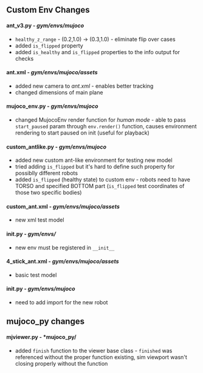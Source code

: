 ## Custom Env Changes

#### ant_v3.py - *gym/envs/mujoco*
* `healthy_z_range` - (0.2,1.0) -> (0.3,1.0) - eliminate flip over cases
* added `is_flipped` property 
* added `is_healthy` and `is_flipped` properties to the info output for checks

#### ant.xml - *gym/envs/mujoco/assets*
* added new camera to *ant.xml* - enables better tracking
* changed dimensions of main plane

#### mujoco_env.py - *gym/envs/mujoco*
* changed MujocoEnv render function for *human mode* - able to pass `start_paused` param
    through `env.render()` function, causes environment rendering to start
    paused on init (useful for playback)

#### custom_antlike.py - *gym/envs/mujoco*
* added new custom ant-like environment for testing new model
* tried adding `is_flipped` but it's hard to define such property for possiblly different robots
* added `is_flipped` (healthy state) to custom env - robots need to have TORSO
    and specified BOTTOM part (`is_flipped` test coordinates of those two
    specific bodies)

#### custom_ant.xml - *gym/envs/mujoco/assets*
* new xml test model

#### __init__.py - *gym/envs/*
* new env must be registered in `__init__`

#### 4_stick_ant.xml - *gym/envs/mujoco/assets*
* basic test model

#### __init__.py - *gym/envs/mujoco*
* need to add import for the new robot


## mujoco_py changes
#### mjviewer.py - *mujoco_py/
* added `finish` function to the viewer base class - `finished` was referenced
    without the proper function existing, sim viewport wasn't closing properly
    without the function
